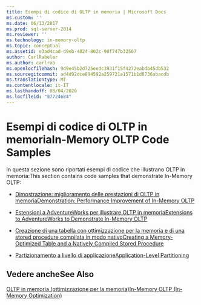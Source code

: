 ```yaml
---
title: Esempi di codice di OLTP in memoria | Microsoft Docs
ms.custom: ''
ms.date: 06/13/2017
ms.prod: sql-server-2014
ms.reviewer: ''
ms.technology: in-memory-oltp
ms.topic: conceptual
ms.assetid: e3ad4cad-d9eb-4824-802c-90f747b32507
author: CarlRabeler
ms.author: carlrab
ms.openlocfilehash: 9d9e45b2d725eedc3931f15f4272eabdb45db532
ms.sourcegitcommit: ad4d92dce894592a259721a1571b1d8736abacdb
ms.translationtype: MT
ms.contentlocale: it-IT
ms.lasthandoff: 08/04/2020
ms.locfileid: "87724684"
---
```

# <a name="in-memory-oltp-code-samples"></a><span data-ttu-id="1ccdb-102">Esempi di codice di OLTP in memoria</span><span class="sxs-lookup"><span data-stu-id="1ccdb-102">In-Memory OLTP Code Samples</span></span>
  <span data-ttu-id="1ccdb-103">In questa sezione sono riportati esempi di codice che illustrano OLTP in memoria:</span><span class="sxs-lookup"><span data-stu-id="1ccdb-103">This section contains code samples that demonstrate In-Memory OLTP:</span></span>  
  
-   [<span data-ttu-id="1ccdb-104">Dimostrazione: miglioramento delle prestazioni di OLTP in memoria</span><span class="sxs-lookup"><span data-stu-id="1ccdb-104">Demonstration: Performance Improvement of In-Memory OLTP</span></span>](demonstration-performance-improvement-of-in-memory-oltp.md)  
  
-   [<span data-ttu-id="1ccdb-105">Estensioni a AdventureWorks per illustrare OLTP in memoria</span><span class="sxs-lookup"><span data-stu-id="1ccdb-105">Extensions to AdventureWorks to Demonstrate In-Memory OLTP</span></span>](../../database-engine/extensions-to-adventureworks-to-demonstrate-in-memory-oltp.md)  
  
-   [<span data-ttu-id="1ccdb-106">Creazione di una tabella con ottimizzazione per la memoria e di una stored procedure compilata in modo nativo</span><span class="sxs-lookup"><span data-stu-id="1ccdb-106">Creating a Memory-Optimized Table and a Natively Compiled Stored Procedure</span></span>](creating-a-memory-optimized-table-and-a-natively-compiled-stored-procedure.md)  
  
-   [<span data-ttu-id="1ccdb-107">Partizionamento a livello di applicazione</span><span class="sxs-lookup"><span data-stu-id="1ccdb-107">Application-Level Partitioning</span></span>](application-level-partitioning.md)  
  
## <a name="see-also"></a><span data-ttu-id="1ccdb-108">Vedere anche</span><span class="sxs-lookup"><span data-stu-id="1ccdb-108">See Also</span></span>  
 [<span data-ttu-id="1ccdb-109">OLTP in memoria &#40;ottimizzazione per la memoria&#41;</span><span class="sxs-lookup"><span data-stu-id="1ccdb-109">In-Memory OLTP &#40;In-Memory Optimization&#41;</span></span>](in-memory-oltp-in-memory-optimization.md)  
  
  
